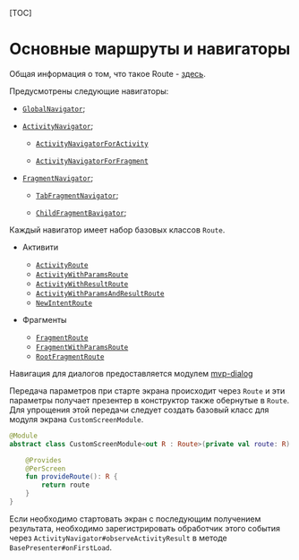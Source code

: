 [TOC]

# Основные маршруты и навигаторы

Общая информация о том, что такое Route - [здесь][nav].

Предусмотрены следующие навигаторы:

- [`GlobalNavigator`][global];

- [`ActivityNavigator`][act];

    - [`ActivityNavigatorForActivity`][act_for_act]

    - [`ActivityNavigatorForFragment`][act_for_fr]

- [`FragmentNavigator`][f-nav];

    - [`TabFragmentNavigator`][tab];

    - [`ChildFragmentBavigator`][child];

Каждый навигатор имеет набор базовых классов `Route`.

* Активити

    * [`ActivityRoute`][ar]
    * [`ActivityWithParamsRoute`][awpr]
    * [`ActivityWithResultRoute`][awrr]
    * [`ActivityWithParamsAndResultRoute`][awparr]
    * [`NewIntentRoute`][nir]

* Фрагменты
    * [`FragmentRoute`][fr]
    * [`FragmentWithParamsRoute`][fwpr]
    * [`RootFragmentRoute`][rfr]

Навигация для диалогов предоставляется модулем [mvp-dialog][dial]

Передача параметров при старте экрана происходит через `Route`
и эти параметры получает презентер в конструктор также обернутые в `Route`.
Для упрощения этой передачи следует создать базовый класс для модуля экрана
`CustomScreenModule`.

``` kotlin
@Module
abstract class CustomScreenModule<out R : Route>(private val route: R) {

    @Provides
    @PerScreen
    fun provideRoute(): R {
        return route
    }
}
```

Если необходимо стартовать экран с последующим получением результата,
необходимо зарегистрировать обработчик этого события через
`АctivityNavigator#observeActivityResult` в методе `BasePresenter#onFirstLoad`.


[core-ui]: ../README.md
[dial]: ../../mvp-dialogs/README.md
[act]: ../src/main/java/ru/surfstudio/android/core/ui/navigation/activity/navigator/ActivityNavigator.java
[f-nav]: ../src/main/java/ru/surfstudio/android/core/ui/navigation/fragment/FragmentNavigator.java
[tab]:  ../src/main/java/ru/surfstudio/android/core/ui/navigation/fragment/tabfragment/TabFragmentNavigator.kt
[child]: ../src/main/java/ru/surfstudio/android/core/ui/navigation/fragment/ChildFragmentNavigator.java
[global]: ../src/main/java/ru/surfstudio/android/core/ui/navigation/activity/navigator/GlobalNavigator.java
[act_for_act]: ../src/main/java/ru/surfstudio/android/core/ui/navigation/activity/navigator/ActivityNavigatorForActivity.java
[act_for_fr]: ../src/main/java/ru/surfstudio/android/core/ui/navigation/activity/navigator/ActivityNavigatorForFragment.java
[ar]: ../src/main/java/ru/surfstudio/android/core/ui/navigation/activity/route/ActivityRoute.java
[awpr]:  ../src/main/java/ru/surfstudio/android/core/ui/navigation/activity/route/ActivityWithParamsRoute.java
[awrr]: ../src/main/java/ru/surfstudio/android/core/ui/navigation/activity/route/ActivityWithResultRoute.java
[awparr]: ../src/main/java/ru/surfstudio/android/core/ui/navigation/activity/route/ActivityWithParamsAndResultRoute.java
[nir]: ../src/main/java/ru/surfstudio/android/core/ui/navigation/activity/route/NewIntentRoute.java
[fr]: ../src/main/java/ru/surfstudio/android/core/ui/navigation/fragment/route/FragmentRoute.java
[fwpr]: ../src/main/java/ru/surfstudio/android/core/ui/navigation/fragment/route/FragmentWithParamsRoute.java
[rfr]: ../src/main/java/ru/surfstudio/android/core/ui/navigation/fragment/route/RootFragmentRoute.kt
[nav]: ../../docs/ui/navigation.md
[dial]: ../../mvp-dialog/README.md